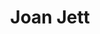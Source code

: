 ---
title: "Joan Jett"
summary: "Joan Jett is an American singer, guitarist, record producer and actress. Jett is best known for her work as the frontwoman of her band Joan Jett and the Blackhearts, and for earlier founding and performing with the Runaways, which recorded and released the hit song \"Cherry Bomb\". With the Blackhearts, Jett is known for her rendition of the song \"I Love Rock 'n Roll\" which was number-one on the Billboard Hot 100 for seven weeks in 1982. Jett's other notable songs include \"Bad Reputation\", \"Light of Day\", \"I Hate Myself for Loving You\" and her covers of \"Crimson and Clover\", \"Do You Wanna Touch Me \" and \"Dirty Deeds\".
Jett has a mezzo-soprano vocal range. She has three albums that have been certified platinum or gold. She has been described as \"the Queen of Rock 'n' Roll\". Joan Jett & the Blackhearts were inducted into the Rock and Roll Hall of Fame in 2015.Jett lives in Long Beach, New York, and has been a New York resident since the late 1970s."
image: "joan-jett.jpg"
apple_music_artist_url: "https://music.apple.com/gb/artist/joan-jett/322837493"
wikipedia_url: "https://en.wikipedia.org/wiki/Joan_Jett"
---